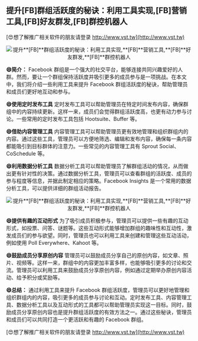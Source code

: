 ## **提升**[FB]**群组活跃度的秘诀：利用工具实现,**[FB]**营销工具,**[FB]**好友群发,**[FB]**群控机器人**

[😍想了解推广相关软件的朋友请登录 http://www.vst.tw](http://www.vst.tw)

 <center><img src="https://vst.tw/MP4/tuiguang/png/7.png" alt="提升**[FB]**群组活跃度的秘诀：利用工具实现,**[FB]**营销工具,**[FB]**好友群发,**[FB]**群控机器人"></center>

**😄简介：**
Facebook 群组是一个强大的社交平台，能够连接共同兴趣爱好的人群。然而，要让一个群组保持活跃度并吸引更多的成员参与是一项挑战。在本文中，我们将介绍一些利用工具来提升 Facebook 群组活跃度的秘诀，帮助管理员和成员们更好地互动和参与。

**😄使用定时发布工具**
定时发布工具可以帮助管理员在特定时间发布内容，确保群组中的内容持续更新。这样一来，成员们会觉得群组活跃度高，也更有动力参与讨论。一些常用的定时发布工具包括 Hootsuite、Buffer 等。

**😄借助内容管理工具**
内容管理工具可以帮助管理员更有效地管理和组织群组内的内容。通过这些工具，管理员可以方便地筛选、编辑和发布内容，确保每一条内容都能吸引到目标群体的注意力。一些常见的内容管理工具有 Sprout Social、CoSchedule 等。

**😄利用数据分析工具**
数据分析工具可以帮助管理员了解群组活动的情况，从而做出更有针对性的决策。通过数据分析工具，管理员可以查看群组的活跃度、成员的参与程度等信息，并据此制定相应的策略。Facebook Insights 是一个常用的数据分析工具，可以提供详细的群组活动报告。

 <center><img src="https://vst.tw/MP4/tuiguang/png/4.png" alt="提升**[FB]**群组活跃度的秘诀：利用工具实现,**[FB]**营销工具,**[FB]**好友群发,**[FB]**群控机器人"></center>

**😄提供有趣的互动形式**
为了吸引成员积极参与，管理员可以提供一些有趣的互动形式，如投票、问答、谜题等。这些互动形式能够增加群组的趣味性和互动性，激发成员们的参与欲望。同时，管理员也可以利用工具来创建和管理这些互动活动，例如使用 Poll Everywhere、Kahoot 等。

**😄鼓励成员分享原创内容**
管理员可以鼓励成员分享自己的原创内容，如文章、照片、视频等。这样一来，群组中的内容更加丰富多样，也能够吸引更多的讨论和交流。管理员可以利用工具来鼓励成员分享原创内容，例如通过定期举办原创内容活动、给予积分或奖励等。

**😄总结：**
通过利用工具来提升 Facebook 群组活跃度，管理员可以更好地管理和组织群组内的内容，吸引更多的成员参与讨论和互动。定时发布工具、内容管理工具、数据分析工具以及互动形式的工具都可以帮助管理员实现这一目标。同时，鼓励成员分享原创内容也是提升群组活跃度的有效方法之一。通过这些秘诀，管理员和成员们可以共同打造一个更活跃和有趣的 Facebook 群组。

[😍想了解推广相关软件的朋友请登录 http://www.vst.tw](http://www.vst.tw)



